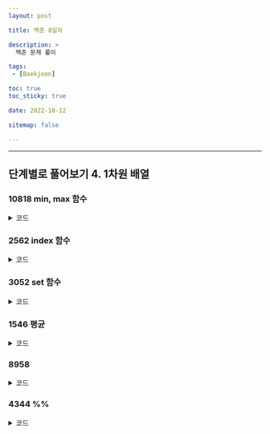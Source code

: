 ```yaml
---
layout: post

title: 백준 8일차

description: >
  백준 문제 풀이

tags:
 - [Baekjoon]

toc: true
toc_sticky: true

date: 2022-10-12

sitemap: false

---
```

---

## 단계별로 풀어보기 4. 1차원 배열

### 10818 min, max 함수
<details markdown="1">
<summary>코드</summary>

```py
import sys

N = int(input())
A = list(map(int, sys.stdin.read().split()))

print(min(A), max(A))

# 만약 파이썬 내장 함수를 안쓰고 만든다면
# max = numbers[0]
# min = numbers[0]

# for i in numbers[1:]:
#     if i > max:
#         max = i
#     elif i < min:
#         min = i
```
</details>

### 2562 index 함수
<details markdown="1">
<summary>코드</summary>

```py
import sys

A = [int(sys.stdin.readline()) for _ in range(9)]

print(max(A))
print(A.index(max(A)) + 1)

# 만약 for문이라면
# A = []
# for i in range(9) :
#     A.append(int(input()))  
```
</details>

### 3052 set 함수
<details markdown="1">
<summary>코드</summary>

```py
#풀이
import sys

A = [int(sys.stdin.readline()) for _ in range(10)]
cnt = int(1)

for i in range(9):
    if A[i]%42 != A[i+1]%42:
        cnt = cnt+1

print(cnt)
# i, i+1만 비교하기 때문에 i와 i+2가 같은 경우 출력 불일치 

#제출
import sys

A = [int(sys.stdin.readline())%42 for _ in range(10)]

print(len(set(A)))

```

<summary>답안</summary>

```py
# for문을 사용
arr = []
for i in range(10):
    a = int(input())
    if a%42 not in arr:
        arr.append(a % 42)
print(len(arr))

# set() 함수를 사용
arr = []
for i in range(10):
    a = int(input())
    arr.append(a % 42)
print(len(set(arr)))
```
</details>

### 1546 평균
<details markdown="1">
<summary>코드</summary>

```py
import sys

N = int(sys.stdin.readline())
A = list(map(int, sys.stdin.readline().split()))
A2 = []

for i in range(len(A)):
    A2.append(A[i]/max(A)*100)

print(sum(A2)/len(A2))
# N은 굳이 필요없음
```
</details>

### 8958 
<details markdown="1">
<summary>코드</summary>

```py
import sys

N = int(sys.stdin.readline())

for _ in range(N):
    A = sys.stdin.readline()
    score = int(0)
    sum_score = int(0)
    for i in A:
        if i == 'O':
            score += 1
            sum_score += score
        else:
            score = 0

    print(sum_score)
```
</details>

### 4344 %%
<details markdown="1">
<summary>코드</summary>

```py
import sys
C = int(sys.stdin.readline())

for _ in range(C):
    A = list(map(int, sys.stdin.readline().split()))
    cnt = 0

    for i in range(1, len(A)):
        if A[i] > sum(A[1:])/A[0]:
            cnt += 1
    
    rate = (cnt/A[0]*100)
    print('%.3f%%'%rate) 
    #print('%.3f' % (cnt/A[0]*100) + '%')
```
</details>
